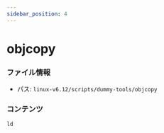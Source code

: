 ```yaml
---
sidebar_position: 4
---
```

# objcopy

### ファイル情報

- パス: `linux-v6.12/scripts/dummy-tools/objcopy`

### コンテンツ

```txt
ld
```
